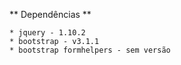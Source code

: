 

** Dependências **

	* jquery - 1.10.2
	* bootstrap - v3.1.1
	* bootstrap formhelpers - sem versão